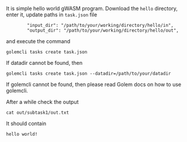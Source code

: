 It is simple hello world gWASM program. Download the `hello` directory, enter it, update paths in `task.json` file
```
        "input_dir": "/path/to/your/working/directory/hello/in",
        "output_dir": "/path/to/your/working/directory/hello/out",
```
and execute the command
```
golemcli tasks create task.json
```

If datadir cannot be found, then
```
golemcli tasks create task.json --datadir=/path/to/your/datadir
```

If golemcli cannot be found, then please read Golem docs on how to use golemcli.

After a while check the output
```
cat out/subtask1/out.txt 
```

It should contain
```
hello world!
```
